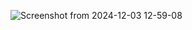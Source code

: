 ![Screenshot from 2024-12-03 12-59-08](https://github.com/user-attachments/assets/05cdb1c5-1c32-4ee2-a879-cbdcb80c174d)
